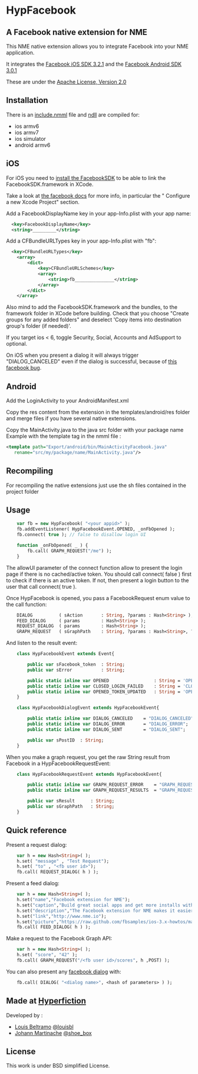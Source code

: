 HypFacebook
=============================
A Facebook native extension for NME
-----------------------------

This NME native extension allows you to integrate Facebook into your NME application.

It integrates the [Facebook iOS SDK 3.2.1](https://github.com/facebook/facebook-ios-sdk)
and the [Facebook Android SDK 3.0.1](https://github.com/facebook/facebook-android-sdk)

These are under the [Apache License, Version 2.0](http://www.apache.org/licenses/LICENSE-2.0.html)

Installation
------------

There is an [include.nmml](https://github.com/hyperfiction/HypFacebook/blob/master/include.nmml) file and [ndll](https://github.com/hyperfiction/HypFacebook/tree/master/ndll) are compiled for:
* ios armv6
* ios armv7
* ios simulator
* android armv6


iOS
---
For iOS you need to [install the FacebookSDK](https://developers.facebook.com/ios/) to be able to link the FacebookSDK.framework in XCode.

Take a look at [the facebook docs](http://developers.facebook.com/docs/getting-started/facebook-sdk-for-ios/) for more info, in particular the " Configure a new Xcode Project" section.

Add a FacebookDisplayName key in your app-Info.plist with your app name:

```xml
  <key>FacebookDisplayName</key>
  <string>_________</string>

```
Add a CFBundleURLTypes key in your app-Info.plist with "fb<appid>":

```xml
  <key>CFBundleURLTypes</key>
    <array>
        <dict>
            <key>CFBundleURLSchemes</key>
            <array>
                <string>fb_______________</string>
            </array>
        </dict>
    </array>

```
Also mind to add the FacebookSDK.framework and the bundles,
to the framework folder in XCode before building. Check that you
choose "Create groups for any added folders"
and deselect 'Copy items into destination group's folder (if needed)'.

If you target ios < 6, toggle Security, Social, Accounts and AdSupport
to optional.

On iOS when you present a dialog it will always trigger "DIALOG_CANCELED" even if the dialog is successful, because of [this facebook bug](https://developers.facebook.com/bugs/234604753348378).

Android
-------
Add the LoginActivity to your AndroidManifest.xml

Copy the res content from the extension in the templates/android/res
folder and merge files if you have several native extensions.

Copy the MainActivity.java to the java src folder with your package name
Example with the template tag in the nmml file :

```xml
<template path="Export/android/bin/MainActivityFacebook.java"
   rename="src/my/package/name/MainActivity.java"/>

```

Recompiling
-----------

For recompiling the native extensions just use the sh files contained in the project folder

Usage
-----

```haxe
    var fb = new HypFacebook( "<your appid>" );
    fb.addEventListener( HypFacebookEvent.OPENED, _onFbOpened );
    fb.connect( true ); // false to disallow login UI

    function _onFbOpened( _ ) {
		fb.call( GRAPH_REQUEST("/me") );
    }

```
The allowUI parameter of the connect function allow to present the login page if there is no cached/active token. You should call connect( false ) first to check if there is an active token. If not, then present a login button to the user that call connect( true ).

Once HypFacebook is opened, you pass a FacebookRequest enum value to the call function:

```haxe
    DIALOG        	( sAction   	: String, ?params : Hash<String> );
    FEED_DIALOG   	( params    	: Hash<String> );
    REQUEST_DIALOG	( params    	: Hash<String> );
    GRAPH_REQUEST 	( sGraphPath	: String, ?params : Hash<String>, ?sMethod : HTTP_METHOD );

```
And listen to the result event:

```haxe
    class HypFacebookEvent extends Event{

		public var sFacebook_token	: String;
		public var sError         	: String;

		public static inline var OPENED              	: String = 'OPENED';
		public static inline var CLOSED_LOGIN_FAILED 	: String = 'CLOSED_LOGIN_FAILED';
		public static inline var OPENED_TOKEN_UPDATED	: String = 'OPENED_TOKEN_UPDATED';
    }

    class HypFacebookDialogEvent extends HypFacebookEvent{

		public static inline var DIALOG_CANCELED	= "DIALOG_CANCELED";
		public static inline var DIALOG_ERROR   	= "DIALOG_ERROR";
		public static inline var DIALOG_SENT    	= "DIALOG_SENT";

		public var sPostID	: String;
    }

```
When you make a graph request, you get the raw String result from Facebook in a HypFacebookRequestEvent:

```haxe
    class HypFacebookRequestEvent extends HypFacebookEvent{

		public static inline var GRAPH_REQUEST_ERROR  	= "GRAPH_REQUEST_ERROR";
		public static inline var GRAPH_REQUEST_RESULTS	= "GRAPH_REQUEST_RESULTS";

		public var sResult   	: String;
		public var sGraphPath	: String;
	}

```
Quick reference
---------------

Present a request dialog:

```haxe
    var h = new Hash<String>( );
    h.set( "message" , "Test Request");
    h.set( "to" , "<fb user id>");
    fb.call( REQUEST_DIALOG( h ) );

```
Present a feed dialog:

```haxe
    var h = new Hash<String>( );
    h.set("name","Facebook extension for NME");
    h.set("caption","Build great social apps and get more installs with Haxe/NME.");
    h.set("description","The Facebook extension for NME makes it easier and faster to develop Facebook integrated apps build with Haxe");
    h.set("link","http://www.nme.io");
    h.set("picture","https://raw.github.com/fbsamples/ios-3.x-howtos/master/Images/iossdk_logo.png");
    fb.call( FEED_DIALOG( h ) );

```
Make a request to the Facebook Graph API:

```haxe
    var h = new Hash<String>( );
    h.set( "score", "42" );
    fb.call( GRAPH_REQUEST("/<fb user id>/scores", h ,POST) );

```
You can also present any [facebook dialog](https://developers.facebook.com/docs/reference/dialogs/) with:

```haxe
    fb.call( DIALOG( "<dialog name>", <hash of parameters> ) );

```
Made at [Hyperfiction](http://hyperfiction.fr)
--------------------
Developed by :
- [Louis Beltramo](https://github.com/louisbl) [@louisbl](https://twitter.com/louisbl)
- [Johann Martinache](https://github.com/shoebox) [@shoe_box](https://twitter.com/shoe_box)

License
-------
This work is under BSD simplified License.
